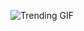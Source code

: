![Trending GIF](https://media4.giphy.com/media/v1.Y2lkPThiYjIxNzcyY2RyNXo3a2JkaXB0aXI3bjZ1d2JjNGRqZTNvNDRmeHVleDdrYmtsNyZlcD12MV9naWZzX3NlYXJjaCZjdD1n/xUPGcEliCc7bETyfO8/giphy.gif)
